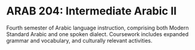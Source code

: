 # ARAB 204: Intermediate Arabic II

Fourth semester of Arabic language instruction, comprising both Modern Standard Arabic and one spoken dialect. Coursework includes expanded grammar and vocabulary, and culturally relevant activities.